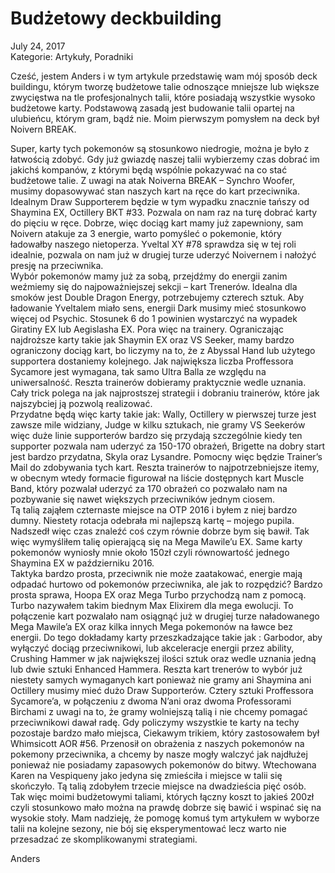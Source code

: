 # Budżetowy deckbuilding

July 24, 2017  
Kategorie: Artykuły, Poradniki

Cześć, jestem Anders i w tym artykule przedstawię wam mój sposób deck buildingu, którym tworzę budżetowe talie odnoszące mniejsze lub większe zwycięstwa na tle profesjonalnych talii, które posiadają wszystkie wysoko budżetowe karty. Podstawową zasadą jest budowanie talii opartej na ulubieńcu, którym gram, bądź nie. Moim pierwszym pomysłem na deck był Noivern BREAK.  

Super, karty tych pokemonów są stosunkowo niedrogie, można je było z łatwością zdobyć. Gdy już gwiazdę naszej talii wybierzemy czas dobrać im jakichś kompanów, z którymi będą wspólnie pokazywać na co stać budżetowe talie. Z uwagi na atak Noiverna BREAK – Synchro Woofer, musimy dopasowywać stan naszych kart na ręce do kart przeciwnika. Idealnym Draw Supporterem będzie w tym wypadku znacznie tańszy od Shaymina EX, Octillery BKT #33. Pozwala on nam raz na turę dobrać karty do pięciu w ręce. Dobrze, więc dociąg kart mamy już zapewniony, sam Noivern atakuje za 3 energie, warto pomyśleć o pokemonie, który ładowałby naszego nietoperza. Yveltal XY #78 sprawdza się w tej roli idealnie, pozwala on nam już w drugiej turze uderzyć Noivernem i nałożyć presję na przeciwnika.  
Wybór pokemonów mamy już za sobą, przejdźmy do energii zanim weźmiemy się do najpoważniejszej sekcji – kart Trenerów. Idealna dla smoków jest Double Dragon Energy, potrzebujemy czterech sztuk. Aby ładowanie Yveltalem miało sens, energii Dark musimy mieć stosunkowo więcej od Psychic. Stosunek 6 do 1 powinien wystarczyć na wypadek Giratiny EX lub Aegislasha EX. Pora więc na trainery. Ograniczając najdroższe karty takie jak Shaymin EX oraz VS Seeker, mamy bardzo ograniczony dociąg kart, bo liczymy na to, że z Abyssal Hand lub użytego supportera dostaniemy kolejnego. Jak największa liczba Proffessora Sycamore jest wymagana, tak samo Ultra Balla ze względu na uniwersalność. Reszta trainerów dobieramy praktycznie wedle uznania. Cały trick polega na jak najprostszej strategii i dobraniu trainerów, które jak najszybciej ją pozwolą realizować.  
Przydatne będą więc karty takie jak: Wally, Octillery w pierwszej turze jest zawsze mile widziany, Judge w kilku sztukach, nie gramy VS Seekerów więc duże linie supporterów bardzo się przydają szczególnie kiedy ten supporter pozwala nam uderzyć za 150-170 obrażeń, Brigette na dobry start jest bardzo przydatna, Skyla oraz Lysandre. Pomocny więc będzie Trainer’s Mail do zdobywania tych kart. Reszta trainerów to najpotrzebniejsze itemy, w obecnym wtedy formacie figurował na liście dostępnych kart Muscle Band, który pozwalał uderzyć za 170 obrażeń co pozwalało nam na pozbywanie się nawet większych przeciwników jednym ciosem.  
Tą talią zająłem czternaste miejsce na OTP 2016 i byłem z niej bardzo dumny. Niestety rotacja odebrała mi najlepszą kartę – mojego pupila. Nadszedł więc czas znaleźć coś czym równie dobrze bym się bawił. Tak więc wymyśliłem talię opierającą się na Mega Mawile’u EX. Same karty pokemonów wyniosły mnie około 150zł czyli równowartość jednego Shaymina EX w październiku 2016.  
Taktyka bardzo prosta, przeciwnik nie może zaatakować, energie mają odpadać hurtowo od pokemonów przeciwnika, ale jak to rozpędzić? Bardzo prosta sprawa, Hoopa EX oraz Mega Turbo przychodzą nam z pomocą. Turbo nazywałem takim biednym Max Elixirem dla mega ewolucji. To  
połączenie kart pozwalało nam osiągnąć już w drugiej turze naładowanego Mega Mawile’a EX oraz kilka innych Mega pokemonów na ławce bez energii. Do tego dokładamy karty przeszkadzające takie jak : Garbodor, aby wyłączyć dociąg przeciwnikowi, lub akceleracje energii przez ability, Crushing Hammer w jak największej ilości sztuk oraz wedle uznania jedną lub dwie sztuki Enhanced Hammera. Reszta kart trenerów to wybór już niestety samych wymaganych kart ponieważ nie gramy ani Shaymina ani Octillery musimy mieć dużo Draw Supporterów. Cztery sztuki Proffessora Sycamore’a, w połączeniu z dwoma N’ani oraz dwoma Professorami Birchami z uwagi na to, że gramy wolniejszą talią i nie chcemy pomagać przeciwnikowi dawał radę. Gdy policzymy wszystkie te karty na techy pozostaje bardzo mało miejsca, Ciekawym trikiem, który zastosowałem był Whimsicott AOR #56. Przenosił on obrażenia z naszych pokemonów na pokemony przeciwnika, a chcemy by nasze mogły walczyć jak najdłużej ponieważ nie posiadamy zapasowych pokemonów do bitwy. Wtechowana Karen na Vespiqueny jako jedyna się zmieściła i miejsce w talii się skończyło. Tą talią zdobyłem trzecie miejsce na dwadzieścia pięć osób.  
Tak więc moimi budżetowymi taliami, których łączny koszt to jakieś 200zł czyli stosunkowo mało można na prawdę dobrze się bawić i wspinać się na wysokie stoły. Mam nadzieję, że pomogę komuś tym artykułem w wyborze talii na kolejne sezony, nie bój się eksperymentować lecz warto nie przesadzać ze skomplikowanymi strategiami.

Anders
